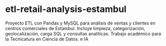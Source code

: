 # etl-retail-analysis-estambul
Proyecto ETL con Pandas y MySQL para análisis de ventas y clientes en centros comerciales de Estambul. Incluye limpieza, categorización, geolocalización, carga SQL y consultas analíticas. Trabajo académico para la Tecnicatura en Ciencia de Datos. e IA
